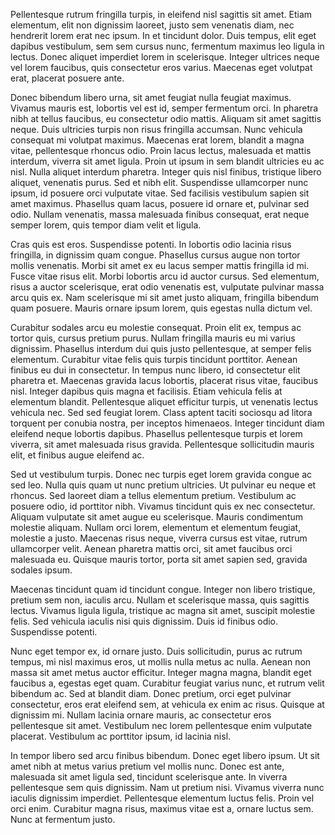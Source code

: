 Pellentesque rutrum fringilla turpis, in eleifend nisl sagittis sit amet. Etiam elementum, elit non dignissim laoreet, justo sem venenatis diam, nec hendrerit lorem erat nec ipsum. In et tincidunt dolor. Duis tempus, elit eget dapibus vestibulum, sem sem cursus nunc, fermentum maximus leo ligula in lectus. Donec aliquet imperdiet lorem in scelerisque. Integer ultrices neque vel lorem faucibus, quis consectetur eros varius. Maecenas eget volutpat erat, placerat posuere ante.

Donec bibendum libero urna, sit amet feugiat nulla feugiat maximus. Vivamus mauris est, lobortis vel est id, semper fermentum orci. In pharetra nibh at tellus faucibus, eu consectetur odio mattis. Aliquam sit amet sagittis neque. Duis ultricies turpis non risus fringilla accumsan. Nunc vehicula consequat mi volutpat maximus. Maecenas erat lorem, blandit a magna vitae, pellentesque rhoncus odio. Proin lacus lectus, malesuada et mattis interdum, viverra sit amet ligula. Proin ut ipsum in sem blandit ultricies eu ac nisl. Nulla aliquet interdum pharetra. Integer quis nisl finibus, tristique libero aliquet, venenatis purus. Sed et nibh elit. Suspendisse ullamcorper nunc ipsum, id posuere orci vulputate vitae. Sed facilisis vestibulum sapien sit amet maximus. Phasellus quam lacus, posuere id ornare et, pulvinar sed odio. Nullam venenatis, massa malesuada finibus consequat, erat neque semper lorem, quis tempor diam velit et ligula.

Cras quis est eros. Suspendisse potenti. In lobortis odio lacinia risus fringilla, in dignissim quam congue. Phasellus cursus augue non tortor mollis venenatis. Morbi sit amet ex eu lacus semper mattis fringilla id mi. Fusce vitae risus elit. Morbi lobortis arcu id auctor cursus. Sed elementum, risus a auctor scelerisque, erat odio venenatis est, vulputate pulvinar massa arcu quis ex. Nam scelerisque mi sit amet justo aliquam, fringilla bibendum quam posuere. Mauris ornare ipsum lorem, quis egestas nulla dictum vel.

Curabitur sodales arcu eu molestie consequat. Proin elit ex, tempus ac tortor quis, cursus pretium purus. Nullam fringilla mauris eu mi varius dignissim. Phasellus interdum dui quis justo pellentesque, at semper felis elementum. Curabitur vitae felis quis turpis tincidunt porttitor. Aenean finibus eu dui in consectetur. In tempus nunc libero, id consectetur elit pharetra et. Maecenas gravida lacus lobortis, placerat risus vitae, faucibus nisl. Integer dapibus quis magna et facilisis. Etiam vehicula felis at elementum blandit. Pellentesque aliquet efficitur turpis, ut venenatis lectus vehicula nec. Sed sed feugiat lorem. Class aptent taciti sociosqu ad litora torquent per conubia nostra, per inceptos himenaeos. Integer tincidunt diam eleifend neque lobortis dapibus. Phasellus pellentesque turpis et lorem viverra, sit amet malesuada risus gravida. Pellentesque sollicitudin mauris elit, et finibus augue eleifend ac.

Sed ut vestibulum turpis. Donec nec turpis eget lorem gravida congue ac sed leo. Nulla quis quam ut nunc pretium ultricies. Ut pulvinar eu neque et rhoncus. Sed laoreet diam a tellus elementum pretium. Vestibulum ac posuere odio, id porttitor nibh. Vivamus tincidunt quis ex nec consectetur. Aliquam vulputate sit amet augue eu scelerisque. Mauris condimentum molestie aliquam. Nullam orci lorem, elementum et elementum feugiat, molestie a justo. Maecenas risus neque, viverra cursus est vitae, rutrum ullamcorper velit. Aenean pharetra mattis orci, sit amet faucibus orci malesuada eu. Quisque mauris tortor, porta sit amet sapien sed, gravida sodales ipsum.

Maecenas tincidunt quam id tincidunt congue. Integer non libero tristique, pretium sem non, iaculis arcu. Nullam et scelerisque massa, quis sagittis lectus. Vivamus ligula ligula, tristique ac magna sit amet, suscipit molestie felis. Sed vehicula iaculis nisi quis dignissim. Duis id finibus odio. Suspendisse potenti.

Nunc eget tempor ex, id ornare justo. Duis sollicitudin, purus ac rutrum tempus, mi nisl maximus eros, ut mollis nulla metus ac nulla. Aenean non massa sit amet metus auctor efficitur. Integer magna magna, blandit eget faucibus a, egestas eget quam. Curabitur feugiat varius nunc, et rutrum velit bibendum ac. Sed at blandit diam. Donec pretium, orci eget pulvinar consectetur, eros erat eleifend sem, at vehicula ex enim ac risus. Quisque at dignissim mi. Nullam lacinia ornare mauris, ac consectetur eros pellentesque sit amet. Vestibulum nec lorem pellentesque enim vulputate placerat. Vestibulum ac porttitor ipsum, id lacinia nisl.

In tempor libero sed arcu finibus bibendum. Donec eget libero ipsum. Ut sit amet nibh at metus varius pretium vel mollis nunc. Donec est ante, malesuada sit amet ligula sed, tincidunt scelerisque ante. In viverra pellentesque sem quis dignissim. Nam ut pretium nisi. Vivamus viverra nunc iaculis dignissim imperdiet. Pellentesque elementum luctus felis. Proin vel orci enim. Curabitur magna risus, maximus vitae est a, ornare luctus sem. Nunc at fermentum justo.